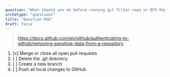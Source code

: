 ```yaml
---
question: "What should you do before running git filter-repo or BFG Repo-Cleaner to remove sensitive data from your repository?"
archetype: "questions"
title: "Question 068"
draft: false
---
```


> https://docs.github.com/en/github/authenticating-to-github/removing-sensitive-data-from-a-repository
1. [x] Merge or close all open pull requests
1. [ ] Delete the .git directory
1. [ ] Create a new branch
1. [ ] Push all local changes to GitHub
